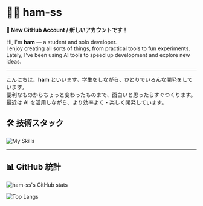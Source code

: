 # 🧑‍💻 ham-ss
**🌟 New GitHub Account / 新しいアカウントです！**

Hi, I'm **ham** — a student and solo developer.  
I enjoy creating all sorts of things, from practical tools to fun experiments.  
Lately, I've been using AI tools to speed up development and explore new ideas.

---

こんにちは、**ham** といいます。学生をしながら、ひとりでいろんな開発をしています。  
便利なものからちょっと変わったものまで、面白いと思ったらすぐつくります。  
最近は AI を活用しながら、より効率よく・楽しく開発しています。


## 🛠 技術スタック

![My Skills](https://skillicons.dev/icons?i=java,py,html,nextjs,linux,redis,mariadb)

---

## 📊 GitHub 統計

![ham-ss's GitHub stats](https://github-readme-stats.vercel.app/api?username=ham-ss&show_icons=true&theme=tokyonight&count_private=true)

![Top Langs](https://github-readme-stats.vercel.app/api/top-langs/?username=ham-ss&layout=compact&theme=tokyonight)





